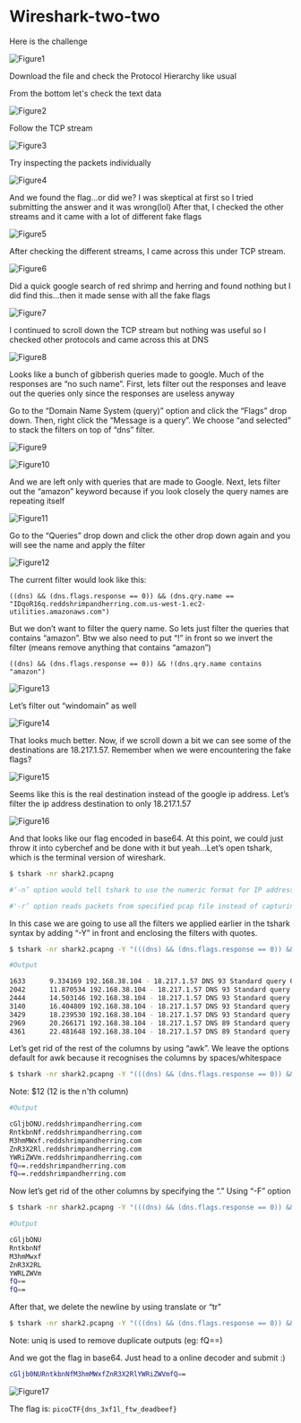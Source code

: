 # Wireshark-two-two

Here is the challenge 

![Figure1](./imgs/img1.png)

Download the file and check the Protocol Hierarchy like usual

From the bottom let's check the text data

![Figure2](./imgs/img19.png)

Follow the TCP stream

![Figure3](./imgs/img3.png)

Try inspecting the packets individually

![Figure4](./imgs/img4.png)

And we found the flag…or did we? I was skeptical at first so I tried submitting the answer and it was wrong(lol) After that, I checked the other streams and it came with a lot of different fake flags

![Figure5](./imgs/img5.png)

After checking the different streams, I came across this under TCP stream. 

![Figure6](./imgs/img6.png)

Did a quick google search of red shrimp and herring and found nothing but I did find this…then it made sense with all the fake flags

![Figure7](./imgs/img7.png)

I continued to scroll down the TCP stream but nothing was useful so I checked other protocols and came across this at DNS

![Figure8](./imgs/img8.png)

Looks like a bunch of gibberish queries made to google. Much of the responses are “no such name”. First, lets filter out the responses and leave out the queries only since the responses are useless anyway

Go to the “Domain Name System (query)” option and click the “Flags” drop down. Then, right click the “Message is a query”. We choose “and selected” to stack the filters on top of “dns” filter.

![Figure9](./imgs/img9.png)

![Figure10](./imgs/img10.png)

And we are left only with queries that are made to Google. Next, lets filter out the “amazon” keyword because if you look closely the query names are repeating itself

![Figure11](./imgs/img11.png)

Go to the “Queries” drop down and click the other drop down again and you will see the name and apply the filter

![Figure12](./imgs/img12.png)

The current filter would look like this:

`((dns) && (dns.flags.response == 0)) && (dns.qry.name == "IDqoR16q.reddshrimpandherring.com.us-west-1.ec2-utilities.amazonaws.com")`

But we don’t want to filter the query name. So lets just filter the queries that contains “amazon”. Btw we also need to put “!” in front so we invert the filter (means remove anything that contains “amazon”)

`((dns) && (dns.flags.response == 0)) && !(dns.qry.name contains "amazon")`

![Figure13](./imgs/img14.png)

Let’s filter out “windomain” as well

![Figure14](./imgs/img16.png)

That looks much better. Now, if we scroll down a bit we can see some of the destinations are 18.217.1.57. Remember when we were encountering the fake flags?

![Figure15](./imgs/img17.png)

Seems like this is the real destination instead of the google ip address. Let’s filter the ip address destination to only 18.217.1.57

![Figure16](./imgs/img22.png)

And that looks like our flag encoded in base64. At this point, we could just throw it into cyberchef and be done with it but yeah...Let’s open tshark, which is the terminal version of wireshark. 

```sh
$ tshark -nr shark2.pcapng

#‘-n’ option would tell tshark to use the numeric format for IP addresses and port number

#'-r’ option reads packets from specified pcap file instead of capturing live traffic
```

In this case we are going to use all the filters we applied earlier in the tshark syntax by adding “-Y” in front and enclosing the filters with quotes.

```sh
$ tshark -nr shark2.pcapng -Y "(((dns) && (dns.flags.response == 0)) && !(dns.qry.name contains "amazonaws") &5 !(dns.qry.name contains "windomain")) && (ip.dst == 18.217.1.57)*
```


```sh
#Output

1633      9.334169 192.168.38.104 - 18.217.1.57 DNS 93 Standard query 0xdf26 A cGljbONU.reddshrimpandherring.com
2042      11.870534 192.168.38.104 - 18.217.1.57 DNS 93 Standard query 0x3a38 A RntkbnNf.reddshrimpandherring.com
2444      14.503146 192.168.38.104 - 18.217.1.57 DNS 93 Standard query 0x531d A M3hmMWxf.reddshrimpandherring.com
3140      16.404809 192.168.38.104 - 18.217.1.57 DNS 93 Standard query 0x99dd A ZnR3X2Rl.reddshrimpandherring.com
3429      18.239530 192.168.38.104 - 18.217.1.57 DNS 93 Standard query 0x16f6 A YWRiZWm.reddshrimpandherring.com
2969      20.266171 192.168.38.104 - 18.217.1.57 DNS 89 Standard query 0xbe68 A fQ==.reddshrimpandherring.com
4361      22.481648 192.168.38.104 - 18.217.1.57 DNS 89 Standard query 0xa748 A fQ==.reddshrimpandherring.com
```


Let’s get rid of the rest of the columns by using “awk”. We leave the options default for awk because it recognises the columns by spaces/whitespace

```sh
$ tshark -nr shark2.pcapng -Y "(((dns) && (dns.flags.response == 0)) && !(dns.qry.name contains "amazonaws") && !(dns.qry.name contains "windomain")) && (ip.dst == 18.217.1.57)" | awk "{ print $12 }'
```

Note: $12 (12 is the n'th column)

```sh
#Output

cGljbONU.reddshrimpandherring.com
RntkbnNf.reddshrimpandherring.com
M3hmMWxf.reddshrimpandherring.com
ZnR3X2Rl.reddshrimpandherring.com
YWRiZWVm.reddshrimpandherring.com
fQ==.reddshrimpandherring.com
fQ==.reddshrimpandherring.com
```

Now let’s get rid of the other columns by specifying the “.” Using “-F” option

```sh
$ tshark -nr shark2.pcapng -Y "(((dns) && (dns.flags.response == 0)) && !(dns.qry.name contains "amazonaws") && !(dns.qry.name contains "windomain")) 66 (ip.dst == 18.217.1.57)" | awk "{ print $12 }' | awk -F "." '{ print $1 }'
```

```sh
#Output

cGljbONU
RntkbnNf
M3hmMwxf
ZnR3X2RL
YWRLZWVm
fQ==
fQ==
```

After that, we delete the newline by using translate or “tr"

```sh
$ tshark -nr shark2.pcapng -Y "(((dns) && (dns.flags.response == 0)) && !(dns.qry.name contains "amazonaws") 6& !(dns.qry.name contains "windomain")) 65 (ip.dst == 18.217.1.57)" | awk '{ print $12 }' | awk -F "." '{ print $1 }' | uniq | tr -d '\n' 
```

Note: uniq is used to remove duplicate outputs (eg: fQ==)

And we got the flag in base64. Just head to a online decoder and submit :)

```sh
cGljb0NURntkbnNfM3hmMWxfZnR3X2RlYWRiZWVmfQ==
```

![Figure17](./imgs/img23.png)


The flag is: `picoCTF{dns_3xf1l_ftw_deadbeef}`






